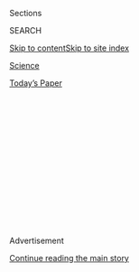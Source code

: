 <div id="app">

<div>

<div>

<div>

<div class="NYTAppHideMasthead css-1q2w90k e1suatyy0">

<div class="section css-ui9rw0 e1suatyy2">

<div class="css-eph4ug er09x8g0">

<div class="css-6n7j50">

</div>

<span class="css-1dv1kvn">Sections</span>

<div class="css-10488qs">

<span class="css-1dv1kvn">SEARCH</span>

</div>

[Skip to content](#site-content)[Skip to site
index](#site-index)

</div>

<div id="masthead-section-label" class="css-1wr3we4 eaxe0e00">

[Science](https://www.nytimes.com/section/science)

</div>

<div class="css-10698na e1huz5gh0">

</div>

</div>

<div id="masthead-bar-one" class="section hasLinks css-15hmgas e1csuq9d3">

<div class="css-uqyvli e1csuq9d0">

</div>

<div class="css-1uqjmks e1csuq9d1">

</div>

<div class="css-9e9ivx">

[](https://myaccount.nytimes.com/auth/login?response_type=cookie&client_id=vi)

</div>

<div class="css-1bvtpon e1csuq9d2">

[Today’s
Paper](https://www.nytimes.com/section/todayspaper)

</div>

</div>

</div>

</div>

<div data-aria-hidden="false">

<div id="site-content" data-role="main">

<div>

<div class="css-1aor85t" style="opacity:0.000000001;z-index:-1;visibility:hidden">

<div class="css-1hqnpie">

<div class="css-epjblv">

<span class="css-17xtcya">[Science](/section/science)</span><span class="css-x15j1o">|</span><span class="css-fwqvlz">What’s
in This Deep ‘Blue Hole’ Off Florida? They’re Working on
It</span>

</div>

<div class="css-k008qs">

<div class="css-1iwv8en">

<span class="css-18z7m18"></span>

<div>

</div>

</div>

<span class="css-1n6z4y">https://nyti.ms/3fUuYFz</span>

<div class="css-1705lsu">

<div class="css-4xjgmj">

<div class="css-4skfbu" data-role="toolbar" data-aria-label="Social Media Share buttons, Save button, and Comments Panel with current comment count" data-testid="share-tools">

  - 
  - 
  - 
  - 
    
    <div class="css-6n7j50">
    
    </div>

  - 
  - 

</div>

</div>

</div>

</div>

</div>

</div>

<div id="NYT_TOP_BANNER_REGION" class="css-13pd83m">

</div>

<div id="top-wrapper" class="css-1sy8kpn">

<div id="top-slug" class="css-l9onyx">

Advertisement

</div>

[Continue reading the main
story](#after-top)

<div class="ad top-wrapper" style="text-align:center;height:100%;display:block;min-height:250px">

<div id="top" class="place-ad" data-position="top" data-size-key="top">

</div>

</div>

<div id="after-top">

</div>

</div>

<div>

<div id="sponsor-wrapper" class="css-1hyfx7x">

<div id="sponsor-slug" class="css-19vbshk">

Supported by

</div>

[Continue reading the main
story](#after-sponsor)

<div id="sponsor" class="ad sponsor-wrapper" style="text-align:center;height:100%;display:block">

</div>

<div id="after-sponsor">

</div>

</div>

<div class="css-186x18t">

</div>

<div class="css-1vkm6nb ehdk2mb0">

# What’s in This Deep ‘Blue Hole’ Off Florida? They’re Working on It

</div>

There are hundreds, perhaps thousands, of such holes on the ocean floor.
Scientists are planning a mission to the one they call the “Green
Banana.”

![<span class="css-16f3y1r e13ogyst0">Scientists and divers visited the
Amberjack blue hole in November 2018, ahead of the Green Banana mission.
This is their video looking up from inside the underwater sinkhole to
the
surface.</span>](https://static01.nyt.com/images/2020/07/25/autossell/25xp-bluehole-image/25xp-bluehole-image-videoSixteenByNineJumbo1600.png)

<div class="css-18e8msd">

<div class="css-vp77d3 epjyd6m0">

<div class="css-1baulvz">

By [<span class="css-1baulvz last-byline" itemprop="name">Heather
Murphy</span>](https://www.nytimes.com/by/heather-murphy)

</div>

</div>

  - 
    
    <div class="css-ld3wwf e16638kd2">
    
    Published July 25, 2020Updated Aug. 3,
    2020
    
    </div>

  - 
    
    <div class="css-4xjgmj">
    
    <div class="css-pvvomx" data-role="toolbar" data-aria-label="Social Media Share buttons, Save button, and Comments Panel with current comment count" data-testid="share-tools">
    
      - 
      - 
      - 
      - 
        
        <div class="css-6n7j50">
        
        </div>
    
      - 
      - 
    
    </div>
    
    </div>

</div>

</div>

<div class="section meteredContent css-1r7ky0e" name="articleBody" itemprop="articleBody">

<div class="css-1fanzo5 StoryBodyCompanionColumn">

<div class="css-53u6y8">

Sprinkled across the ocean floor, invisible from the surface, are
hundreds — or maybe thousands — of sink holes. These “blue holes,” as
scientists call them, do not swallow up everything incapable of fighting
their gravitational force, like their [black hole
cousins](https://www.nytimes.com/2019/04/10/science/what-is-black-hole.html).
But to those who study them, they are still nearly as intriguing.

This week, one particular blue hole — the Green Banana — has captured
the imagination of many a land dweller. Headline after headline has
offered a [variation on the
same](https://www.google.com/search?client=firefox-b-1-d&q=blue+hole)
theme: Scientists are
[flocking](https://abcnews.go.com/US/scientists-investigate-blue-oceanic-mystery-off-florida-coast/story?id=71919756)
to a mysterious blue hole. [One
publication](https://www.sciencetimes.com/articles/26577/20200723/fishermen-divers-mysterious-blue-hole-florida.htm)
asked:“What Could It Be?”

What it *is* is the Green Banana, one of the deepest blue holes ever
discovered, according to Jim Culter, a senior scientist at Mote Marine
Laboratory, and it’s on the verge of being studied in the most
comprehensive way yet.

Scientists will venture into the Green Banana’s depths next month, where
they hope to answer longstanding questions about whether the sink hole —
which extends around 275 feet, like an inverted, hourglass-shaped
20-story building, anchored in the ocean floor — connects to other sink
holes and whether freshwater flows within.

</div>

</div>

<div class="css-1fanzo5 StoryBodyCompanionColumn">

<div class="css-53u6y8">

The scientists leading the mission to the sink hole, which begins 155
feet below the ocean’s surface around 50 miles offshore from St.
Petersburg, agree that the name, the Green Banana, sounds like it should
be a bar in Key West. According to Larry Borden, a longtime commercial
fisherman and boat captain who has known about the Green Banana for
decades, the name emerged in the mid 1970s after a boat captain saw a
green banana skin floating by a known “spring,” as fishermen referred to
the underwater sink holes back then.

They were called springs, Mr. Borden said he had heard, because in the
1530s, when the Spanish explorer Hernando de Soto was hanging out in the
area, there was fresh water streaming out of the holes. Spear fishermen
who gathered near the holes centuries later, including Mr. Borden,
wondered how deep they were.

Eventually, Mr. Borden told a diver friend, Curt Bowen, about the Green
Banana, and in 1993, Mr. Bowen became one of the first people to dive to
the bottom and to map the blue hole. An [article in Advanced Diver
Magazine](http://www.advanceddivermagazine.com/ADMEZINE/GreenBanana.pdf),
which Mr. Bowen owns, posited that there were so many sink holes on the
floor of that Gulf of Mexico that if it were possible to drain it, “it
would probably look like Swiss cheese.”

</div>

</div>

<div class="css-79elbk" data-testid="photoviewer-wrapper">

<div class="css-z3e15g" data-testid="photoviewer-wrapper-hidden">

</div>

<div class="css-1a48zt4 ehw59r15" data-testid="photoviewer-children">

![<span class="css-16f3y1r e13ogyst0" data-aria-hidden="true">The
unusual seawater chemistry in blue holes supports an abundance of
life.</span><span class="css-cnj6d5 e1z0qqy90" itemprop="copyrightHolder"><span class="css-1ly73wi e1tej78p0">Credit...</span><span>Curt
Bowen</span></span>](https://static01.nyt.com/images/2020/07/25/multimedia/25xp-bluehole-pix2/merlin_174913872_8e0d8ae9-ac6c-4914-8e9d-e06bfb04befc-articleLarge.jpg?quality=75&auto=webp&disable=upscale)

</div>

</div>

<div class="css-1fanzo5 StoryBodyCompanionColumn">

<div class="css-53u6y8">

Nearly 30 years later, scientists still don’t know just how porous it
is. Mr. Culter said that scientists have verified about 20 underwater
sink holes on the West coast of Florida alone, but there are probably
twice that number. Part of what makes them hard to count is also what
makes them so intriguing, said Emily Hall, a scientist at Mote Marine
Laboratory leading the mission: They are difficult to spot from above.

</div>

</div>

<div class="css-1fanzo5 StoryBodyCompanionColumn">

<div class="css-53u6y8">

“You’re in the middle of the Gulf of Mexico and you don’t see anything
all around,” Dr. Hall said. And then after diving for quite some time,
“This hole opens up, and it’s booming with life.”

There seems to be something about the unusual seawater chemistry in blue
holes that is particularly good at facilitating life. Pools of fish,
oodles of sponges and an array of plants are common within these
“oases,” as Dr. Hall calls them. The water inside is also often
[atypically
clear](https://www.nytimes.com/2019/11/01/science/blue-holes-hurricanes.html),
which is part of why they are beloved by divers.

One reason that so little is known about them, according to the
[National Oceanic and Atmospheric
Administration](https://oceanexplorer.noaa.gov/explorations/20blue-holes/welcome.html),
is that their entry points are often narrow — before they broaden out —
making it impossible for an automated submersible to enter.

In next month’s mission, which NOAA is funding, the plan is to carefully
lower a 600-pound lander inside. Together the lander, which is shaped
like a triangular prism, and divers will collect water and sediment
samples and complete a biological survey, Dr. Hall said.

“The excitement comes from the idea that this is exploration — we don’t
know what we will see down there biologically and chemically,” she said.
“We have an idea. But every time we go down there we find something
new.”

The team recently explored a nearby blue hole, around 350 feet deep,
known as “Amberjack.” They were surprised to discover two dead
smalltooth sawfish, an endangered species, at the bottom.

</div>

</div>

</div>

<div>

</div>

<div>

</div>

<div>

</div>

<div>

<div id="bottom-wrapper" class="css-1ede5it">

<div id="bottom-slug" class="css-l9onyx">

Advertisement

</div>

[Continue reading the main
story](#after-bottom)

<div id="bottom" class="ad bottom-wrapper" style="text-align:center;height:100%;display:block;min-height:90px">

</div>

<div id="after-bottom">

</div>

</div>

</div>

</div>

</div>

## Site Index

<div>

</div>

## Site Information Navigation

  - [© <span>2020</span> <span>The New York Times
    Company</span>](https://help.nytimes.com/hc/en-us/articles/115014792127-Copyright-notice)

<!-- end list -->

  - [NYTCo](https://www.nytco.com/)
  - [Contact
    Us](https://help.nytimes.com/hc/en-us/articles/115015385887-Contact-Us)
  - [Work with us](https://www.nytco.com/careers/)
  - [Advertise](https://nytmediakit.com/)
  - [T Brand Studio](http://www.tbrandstudio.com/)
  - [Your Ad
    Choices](https://www.nytimes.com/privacy/cookie-policy#how-do-i-manage-trackers)
  - [Privacy](https://www.nytimes.com/privacy)
  - [Terms of
    Service](https://help.nytimes.com/hc/en-us/articles/115014893428-Terms-of-service)
  - [Terms of
    Sale](https://help.nytimes.com/hc/en-us/articles/115014893968-Terms-of-sale)
  - [Site
    Map](https://spiderbites.nytimes.com)
  - [Help](https://help.nytimes.com/hc/en-us)
  - [Subscriptions](https://www.nytimes.com/subscription?campaignId=37WXW)

</div>

</div>

</div>

</div>
